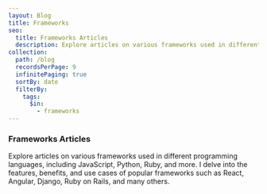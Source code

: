 ```yaml
---
layout: Blog
title: Frameworks
seo:
  title: Frameworks Articles
  description: Explore articles on various frameworks used in different programming languages, including JavaScript, Python, Ruby, and more. I delve into the features, benefits, and use cases of popular frameworks such as React, Angular, Django, Ruby on Rails, and many others.
collection:
  path: /blog
  recordsPerPage: 9
  infinitePaging: true
  sortBy: date
  filterBy:
    tags:
      $in:
        - frameworks
---
```


### Frameworks Articles

Explore articles on various frameworks used in different programming languages, including JavaScript, Python, Ruby, and more. I delve into the features, benefits, and use cases of popular frameworks such as React, Angular, Django, Ruby on Rails, and many others.